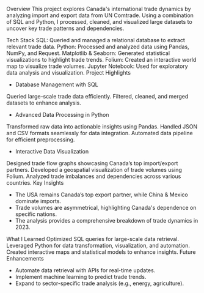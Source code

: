 Overview
This project explores Canada's international trade dynamics by analyzing import and export data from UN Comtrade. Using a combination of SQL and Python, I processed, cleaned, and visualized large datasets to uncover key trade patterns and dependencies.

Tech Stack
SQL: Queried and managed a relational database to extract relevant trade data.
Python: Processed and analyzed data using Pandas, NumPy, and Request.
Matplotlib & Seaborn: Generated statistical visualizations to highlight trade trends.
Folium: Created an interactive world map to visualize trade volumes.
Jupyter Notebook: Used for exploratory data analysis and visualization.
Project Highlights
- Database Management with SQL

Queried large-scale trade data efficiently.
Filtered, cleaned, and merged datasets to enhance analysis.
- Advanced Data Processing in Python

Transformed raw data into actionable insights using Pandas.
Handled JSON and CSV formats seamlessly for data integration.
Automated data pipeline for efficient preprocessing.
- Interactive Data Visualization

Designed trade flow graphs showcasing Canada’s top import/export partners.
Developed a geospatial visualization of trade volumes using Folium.
Analyzed trade imbalances and dependencies across various countries.
Key Insights
- The USA remains Canada’s top export partner, while China & Mexico dominate imports.
- Trade volumes are asymmetrical, highlighting Canada's dependence on specific nations.
- The analysis provides a comprehensive breakdown of trade dynamics in 2023.

What I Learned
Optimized SQL queries for large-scale data retrieval.
Leveraged Python for data transformation, visualization, and automation.
Created interactive maps and statistical models to enhance insights.
Future Enhancements
- Automate data retrieval with APIs for real-time updates.
- Implement machine learning to predict trade trends.
- Expand to sector-specific trade analysis (e.g., energy, agriculture).
